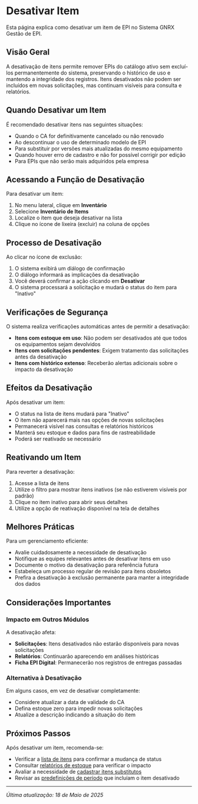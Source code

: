 # Desativar Item

Esta página explica como desativar um item de EPI no Sistema GNRX Gestão de EPI.

## Visão Geral

A desativação de itens permite remover EPIs do catálogo ativo sem excluí-los permanentemente do sistema, preservando o histórico de uso e mantendo a integridade dos registros. Itens desativados não podem ser incluídos em novas solicitações, mas continuam visíveis para consulta e relatórios.

## Quando Desativar um Item

É recomendado desativar itens nas seguintes situações:

* Quando o CA for definitivamente cancelado ou não renovado
* Ao descontinuar o uso de determinado modelo de EPI
* Para substituir por versões mais atualizadas do mesmo equipamento
* Quando houver erro de cadastro e não for possível corrigir por edição
* Para EPIs que não serão mais adquiridos pela empresa

## Acessando a Função de Desativação

Para desativar um item:

1. No menu lateral, clique em **Inventário**
2. Selecione **Inventário de Items**
3. Localize o item que deseja desativar na lista
4. Clique no ícone de lixeira (excluir) na coluna de opções

## Processo de Desativação

Ao clicar no ícone de exclusão:

1. O sistema exibirá um diálogo de confirmação
2. O diálogo informará as implicações da desativação
3. Você deverá confirmar a ação clicando em **Desativar**
4. O sistema processará a solicitação e mudará o status do item para "Inativo"

## Verificações de Segurança

O sistema realiza verificações automáticas antes de permitir a desativação:

* **Itens com estoque em uso**: Não podem ser desativados até que todos os equipamentos sejam devolvidos
* **Itens com solicitações pendentes**: Exigem tratamento das solicitações antes da desativação
* **Itens com histórico extenso**: Receberão alertas adicionais sobre o impacto da desativação

## Efeitos da Desativação

Após desativar um item:

* O status na lista de itens mudará para "Inativo"
* O item não aparecerá mais nas opções de novas solicitações
* Permanecerá visível nas consultas e relatórios históricos
* Manterá seu estoque e dados para fins de rastreabilidade
* Poderá ser reativado se necessário

## Reativando um Item

Para reverter a desativação:

1. Acesse a lista de itens
2. Utilize o filtro para mostrar itens inativos (se não estiverem visíveis por padrão)
3. Clique no item inativo para abrir seus detalhes
4. Utilize a opção de reativação disponível na tela de detalhes

## Melhores Práticas

Para um gerenciamento eficiente:

* Avalie cuidadosamente a necessidade de desativação
* Notifique as equipes relevantes antes de desativar itens em uso
* Documente o motivo da desativação para referência futura
* Estabeleça um processo regular de revisão para itens obsoletos
* Prefira a desativação à exclusão permanente para manter a integridade dos dados

## Considerações Importantes

### Impacto em Outros Módulos

A desativação afeta:

* **Solicitações**: Itens desativados não estarão disponíveis para novas solicitações
* **Relatórios**: Continuarão aparecendo em análises históricas
* **Ficha EPI Digital**: Permanecerão nos registros de entregas passadas

### Alternativa à Desativação

Em alguns casos, em vez de desativar completamente:

* Considere atualizar a data de validade do CA
* Defina estoque zero para impedir novas solicitações
* Atualize a descrição indicando a situação do item

## Próximos Passos

Após desativar um item, recomenda-se:

* Verificar a [lista de itens](listar-itens.md) para confirmar a mudança de status
* Consultar [relatórios de estoque](../relatorios/estoque-atual.md) para verificar o impacto
* Avaliar a necessidade de [cadastrar itens substitutos](criar-item-com-ca.md)
* Revisar as [predefinições de período](../lotes/gerenciar-validade.md) que incluíam o item desativado

***

_Última atualização: 18 de Maio de 2025_
